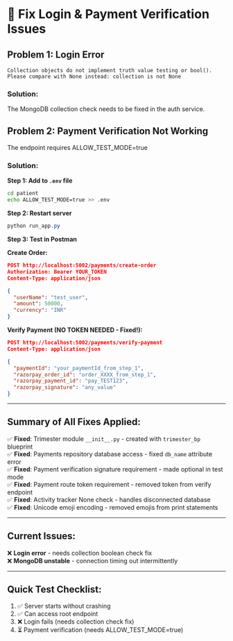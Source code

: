 # 🔧 Fix Login & Payment Verification Issues

## Problem 1: Login Error
```
Collection objects do not implement truth value testing or bool(). 
Please compare with None instead: collection is not None
```

### Solution:
The MongoDB collection check needs to be fixed in the auth service.

## Problem 2: Payment Verification Not Working
The endpoint requires ALLOW_TEST_MODE=true

### Solution:

**Step 1: Add to `.env` file**
```bash
cd patient
echo ALLOW_TEST_MODE=true >> .env
```

**Step 2: Restart server**
```powershell
python run_app.py
```

**Step 3: Test in Postman**

**Create Order:**
```json
POST http://localhost:5002/payments/create-order
Authorization: Bearer YOUR_TOKEN
Content-Type: application/json

{
  "userName": "test_user",
  "amount": 50000,
  "currency": "INR"
}
```

**Verify Payment (NO TOKEN NEEDED - Fixed!):**
```json
POST http://localhost:5002/payments/verify-payment
Content-Type: application/json

{
  "paymentId": "your_paymentId_from_step_1",
  "razorpay_order_id": "order_XXXX_from_step_1",
  "razorpay_payment_id": "pay_TEST123",
  "razorpay_signature": "any_value"
}
```

---

## Summary of All Fixes Applied:

✅ **Fixed**: Trimester module `__init__.py` - created with `trimester_bp` blueprint  
✅ **Fixed**: Payments repository database access - fixed `db_name` attribute error  
✅ **Fixed**: Payment verification signature requirement - made optional in test mode  
✅ **Fixed**: Payment route token requirement - removed token from verify endpoint  
✅ **Fixed**: Activity tracker None check - handles disconnected database  
✅ **Fixed**: Unicode emoji encoding - removed emojis from print statements

---

## Current Issues:

❌ **Login error** - needs collection boolean check fix  
❌ **MongoDB unstable** - connection timing out intermittently

---

## Quick Test Checklist:

1. ✅ Server starts without crashing
2. ✅ Can access root endpoint
3. ❌ Login fails (needs collection check fix)
4. ⏳ Payment verification (needs ALLOW_TEST_MODE=true)


